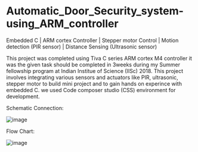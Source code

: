 # Automatic_Door_Security_system-using_ARM_controller
Embedded C | ARM cortex Controller | Stepper motor Control | Motion detection (PIR sensor) | Distance Sensing (Ultrasonic sensor) 

This project was completed using Tiva C series ARM cortex M4 controller it was the given task should be completed in 3weeks during my Summer fellowship program at Indian Institue of Science (IISc) 2018. This project involves integrating various sensors and actuators like PIR, ultrasonic, stepper motor to build mini project and to gain hands on experince with embedded C. we used Code composer studio (CSS) environment for development.

Schematic Connection:

![image](https://github.com/Swagath18/Automatic_Door_Security_system-using_ARM_controller/assets/115916408/69e21e38-3066-4a7e-b7b7-8af19f8cbbe8)


Flow Chart:

![image](https://github.com/Swagath18/Automatic_Door_Security_system-using_ARM_controller/assets/115916408/b44e5585-9591-40f8-8821-e124d9bf3771)


